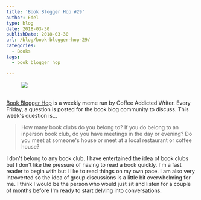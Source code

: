 ```yaml
---
title: 'Book Blogger Hop #29'
author: Edel
type: blog
date: 2018-03-30
publishDate: 2018-03-30
url: /blog/book-blogger-hop-29/
categories:
  - Books
tags:
  - book blogger hop

---
```

<figure><a rel="_nofollow" href="http://www.coffeeaddictedwriter.com/p/blog-page.html"><img src="https://i1.wp.com/3.bp.blogspot.com/-2bKizvp-A9w/WEjGAM4OjJI/AAAAAAAAV50/nU3xHQNtvSQQ8dRsB8OueG061E99KPrYACLcB/s1600/Book%2BBlogger%2BHop%2B%2528Final%2529.png?w=663&#038;ssl=1" data-recalc-dims="1" /></a></figure> 

<a rel="_nofollow" href="http://www.coffeeaddictedwriter.com/p/blog-page.html"></a>

<a rel="_nofollow" href="http://www.coffeeaddictedwriter.com/p/blog-page.html"><br /> </a><a rel="_nofollow" href="http://www.coffeeaddictedwriter.com/p/blog-page.html">Book Blogger Hop</a> is a weekly meme run by Coffee Addicted Writer. Every Friday, a question is posted for the book blog community to discuss. This week's question is&#8230;

> How many book clubs do you belong to? If you do belong to an inperson book club, do you have meetings in the day or evening? Do you meet at someone's house or meet at a local restaurant or coffee house?

I don't belong to any book club. I have entertained the idea of book clubs but I don't like the pressure of having to read a book quickly. I'm a fast reader to begin with but I like to read things on my own pace. I am also very introverted so the idea of group discussions is a little bit overwhelming for me. I think I would be the person who would just sit and listen for a couple of months before I'm ready to start delving into conversations.